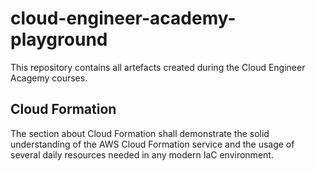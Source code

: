 # cloud-engineer-academy-playground

This repository contains all artefacts created during the Cloud Engineer Acagemy courses.

## Cloud Formation

The section about Cloud Formation shall demonstrate the solid understanding of the AWS Cloud Formation service and the usage of several daily resources needed in any modern IaC environment.
